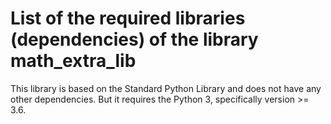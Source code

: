 # List of the required libraries (dependencies) of the library math_extra_lib

This library is based on the Standard Python Library and does not have any other dependencies. But it requires the Python 3, specifically version >= 3.6.
